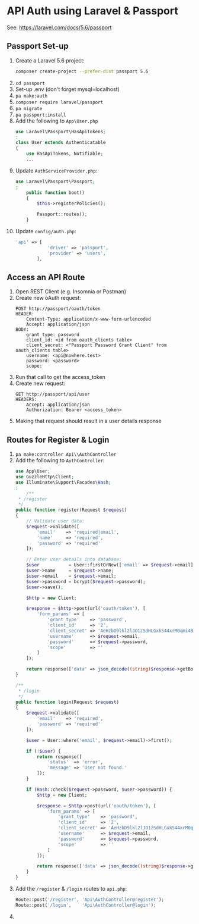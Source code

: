 # API Auth using Laravel & Passport
See: https://laravel.com/docs/5.6/passport
## Passport Set-up
1. Create a Laravel 5.6 project:  
    ```bash
    composer create-project --prefer-dist passport 5.6
    ```
1. `cd passport`
1. Set-up .env (don't forget mysql=localhost)
1. `pa make:auth`
1. `composer require laravel/passport`
1. `pa migrate`
1. `pa passport:install`
1. Add the following to `App\User.php`
    ```php
    use Laravel\Passport\HasApiTokens;
    :
    class User extends Authenticatable
    {
        use HasApiTokens, Notifiable;
        ...
    ```
1. Update `AuthServiceProvider.php`:
    ```php
    use Laravel\Passport\Passport;
    :
        public function boot()
        {
            $this->registerPolicies();

            Passport::routes();
        }
    ```
1. Update `config/auth.php`:
    ```php
    'api' => [
                'driver' => 'passport',
                'provider' => 'users',
            ],
    ```

## Access an API Route
1. Open REST Client (e.g. Insomnia or Postman)
1. Create new oAuth request:
    ```
    POST http://passport/oauth/token
    HEADER:
        Content-Type: application/x-www-form-urlencoded
        Accept: application/json
    BODY:
        grant_type: password
        client_id: <id from oauth_clients table>
        client_secret: <"Passport Password Grant Client" from oauth_clients table>
        username: <api@nowhere.test>
        password: <password>
        scope:
    ```
1. Run that call to get the access_token
1. Create new request:
    ```
    GET http://passport/api/user
    HEADERS:
        Accept: application/json
        Authorization: Bearer <access_token>
    ```
1. Making that request should result in a user details response

## Routes for Register & Login
1. `pa make:controller Api\\AuthController`
1. Add the following to `AuthController`:
    ```php
    use App\User;
    use GuzzleHttp\Client;
    use Illuminate\Support\Facades\Hash;
    :
        /**
     * /register
     */
    public function register(Request $request)
    {
        // Validate user data:
        $request->validate([
            'email'    => 'required|email',
            'name'     => 'required',
            'password' => 'required'
        ]);

        // Enter user details into database:
        $user           = User::firstOrNew(['email' => $request->email]);
        $user->name     = $request->name;
        $user->email    = $request->email;
        $user->password = bcrypt($request->password);
        $user->save();

        $http = new Client;

        $response = $http->post(url('oauth/token'), [
            'form_params' => [
                'grant_type'    => 'password',
                'client_id'     => '2',
                'client_secret' => 'AeHzbD9lkl2lJO1zSdHLGxkS44xrM0qmi4BVI7Gp',
                'username'      => $request->email,
                'password'      => $request->password,
                'scope'         => ''
            ]
        ]);

        return response(['data' => json_decode((string)$response->getBody(), true)]);
    }

    /**
     * /login
     */
    public function login(Request $request)
    {
        $request->validate([
            'email'    => 'required',
            'password' => 'required'
        ]);

        $user = User::where('email', $request->email)->first();

        if (!$user) {
            return response([
                'status'  => 'error',
                'message' => 'User not found.'
            ]);
        }

        if (Hash::check($request->password, $user->password)) {
            $http = new Client;

            $response = $http->post(url('oauth/token'), [
                'form_params' => [
                    'grant_type'    => 'password',
                    'client_id'     => '2',
                    'client_secret' => 'AeHzbD9lkl2lJO1zSdHLGxkS44xrM0qmi4BVI7Gp',
                    'username'      => $request->email,
                    'password'      => $request->password,
                    'scope'         => ''
                ]
            ]);

            return response(['data' => json_decode((string)$response->getBody(), true)]);
        }
    }
    ```
1. Add the `/register` & `/login` routes to `api.php`:
    ```php
    Route::post('/register', 'Api\AuthController@register');
    Route::post('/login',    'Api\AuthController@login');
    ```
1. 
